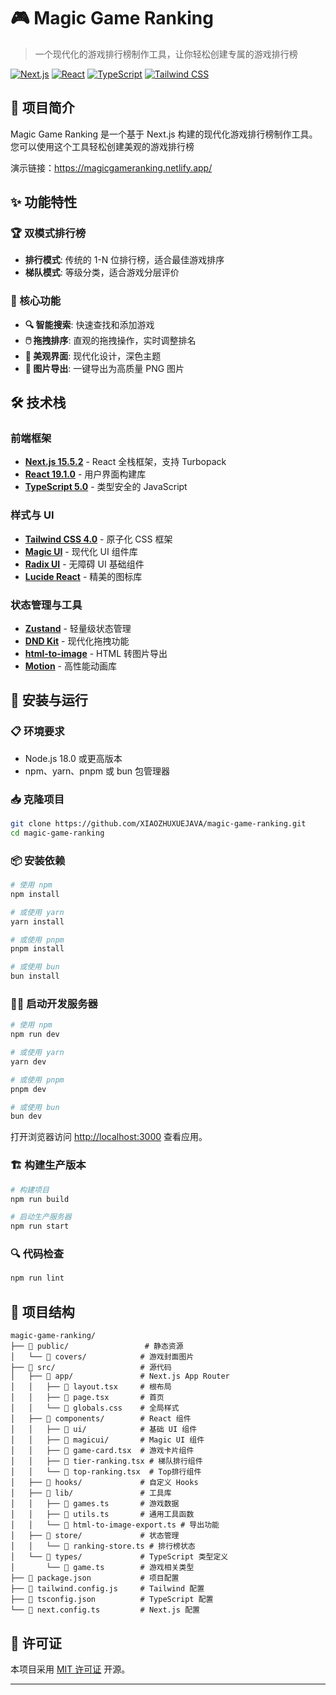# 🎮 Magic Game Ranking

> 一个现代化的游戏排行榜制作工具，让你轻松创建专属的游戏排行榜

[![Next.js](https://img.shields.io/badge/Next.js-15.5.2-black?style=flat-square&logo=next.js)](https://nextjs.org/)
[![React](https://img.shields.io/badge/React-19.1.0-blue?style=flat-square&logo=react)](https://reactjs.org/)
[![TypeScript](https://img.shields.io/badge/TypeScript-5.0-blue?style=flat-square&logo=typescript)](https://www.typescriptlang.org/)
[![Tailwind CSS](https://img.shields.io/badge/Tailwind_CSS-4.0-38B2AC?style=flat-square&logo=tailwind-css)](https://tailwindcss.com/)

## 📖 项目简介

Magic Game Ranking 是一个基于 Next.js 构建的现代化游戏排行榜制作工具。您可以使用这个工具轻松创建美观的游戏排行榜

演示链接：https://magicgameranking.netlify.app/

## ✨ 功能特性

### 🏆 双模式排行榜

- **排行模式**: 传统的 1-N 位排行榜，适合最佳游戏排序
- **梯队模式**: 等级分类，适合游戏分层评价

### 🎯 核心功能

- **🔍 智能搜索**: 快速查找和添加游戏
- **🖱️ 拖拽排序**: 直观的拖拽操作，实时调整排名
- **🎨 美观界面**: 现代化设计，深色主题
- **📸 图片导出**: 一键导出为高质量 PNG 图片

## 🛠️ 技术栈

### 前端框架

- **[Next.js 15.5.2](https://nextjs.org/)** - React 全栈框架，支持 Turbopack
- **[React 19.1.0](https://reactjs.org/)** - 用户界面构建库
- **[TypeScript 5.0](https://www.typescriptlang.org/)** - 类型安全的 JavaScript

### 样式与 UI

- **[Tailwind CSS 4.0](https://tailwindcss.com/)** - 原子化 CSS 框架
- **[Magic UI](https://magicui.design/)** - 现代化 UI 组件库
- **[Radix UI](https://www.radix-ui.com/)** - 无障碍 UI 基础组件
- **[Lucide React](https://lucide.dev/)** - 精美的图标库

### 状态管理与工具

- **[Zustand](https://zustand-demo.pmnd.rs/)** - 轻量级状态管理
- **[DND Kit](https://dndkit.com/)** - 现代化拖拽功能
- **[html-to-image](https://github.com/bubkoo/html-to-image)** - HTML 转图片导出
- **[Motion](https://motion.dev/)** - 高性能动画库

## 🚀 安装与运行

### 📋 环境要求

- Node.js 18.0 或更高版本
- npm、yarn、pnpm 或 bun 包管理器

### 📥 克隆项目

```bash
git clone https://github.com/XIAOZHUXUEJAVA/magic-game-ranking.git
cd magic-game-ranking
```

### 📦 安装依赖

```bash
# 使用 npm
npm install

# 或使用 yarn
yarn install

# 或使用 pnpm
pnpm install

# 或使用 bun
bun install
```

### 🏃‍♂️ 启动开发服务器

```bash
# 使用 npm
npm run dev

# 或使用 yarn
yarn dev

# 或使用 pnpm
pnpm dev

# 或使用 bun
bun dev
```

打开浏览器访问 [http://localhost:3000](http://localhost:3000) 查看应用。

### 🏗️ 构建生产版本

```bash
# 构建项目
npm run build

# 启动生产服务器
npm run start
```

### 🔍 代码检查

```bash
npm run lint
```

## 📁 项目结构

```
magic-game-ranking/
├── 📁 public/                 # 静态资源
│   └── 📁 covers/            # 游戏封面图片
├── 📁 src/                   # 源代码
│   ├── 📁 app/               # Next.js App Router
│   │   ├── 📄 layout.tsx     # 根布局
│   │   ├── 📄 page.tsx       # 首页
│   │   └── 📄 globals.css    # 全局样式
│   ├── 📁 components/        # React 组件
│   │   ├── 📁 ui/            # 基础 UI 组件
│   │   ├── 📁 magicui/       # Magic UI 组件
│   │   ├── 📄 game-card.tsx  # 游戏卡片组件
│   │   ├── 📄 tier-ranking.tsx # 梯队排行组件
│   │   └── 📄 top-ranking.tsx  # Top排行组件
│   ├── 📁 hooks/             # 自定义 Hooks
│   ├── 📁 lib/               # 工具库
│   │   ├── 📄 games.ts       # 游戏数据
│   │   ├── 📄 utils.ts       # 通用工具函数
│   │   └── 📄 html-to-image-export.ts # 导出功能
│   ├── 📁 store/             # 状态管理
│   │   └── 📄 ranking-store.ts # 排行榜状态
│   └── 📁 types/             # TypeScript 类型定义
│       └── 📄 game.ts        # 游戏相关类型
├── 📄 package.json           # 项目配置
├── 📄 tailwind.config.js     # Tailwind 配置
├── 📄 tsconfig.json          # TypeScript 配置
└── 📄 next.config.ts         # Next.js 配置
```

## 📄 许可证

本项目采用 [MIT 许可证](LICENSE) 开源。

---
